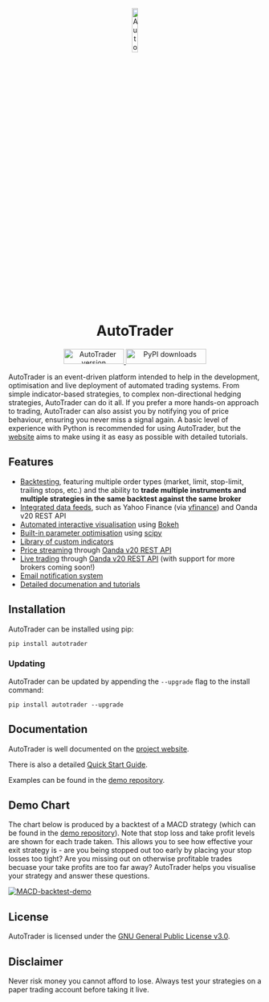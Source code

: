 <p align="center">
  <a href="https://kieran-mackle.github.io/AutoTrader/">
    <img src="https://user-images.githubusercontent.com/60687606/132320916-23445f43-dfdc-4949-9881-e18f622605d2.png" alt="AutoTrader Logo" width="15%" >
  </a>
</p>

<h1 align="center">AutoTrader</h1>

<p align="center">
  <a href="https://pypi.org/project/autotrader">
    <img src="https://img.shields.io/pypi/v/autotrader.svg?color=skyblue&style=for-the-badge" alt="AutoTrader version" width="120" height="30" >
  </a>
  
  <a href="https://pypi.org/project/autotrader">
    <img src="https://img.shields.io/pypi/dd/autotrader.svg?color=skyblue&style=for-the-badge" alt="PyPI downloads" width="160" height="30" >
  </a>
</p>


AutoTrader is an event-driven platform intended to help in the development, optimisation and live deployment of automated trading systems. 
From simple indicator-based strategies, to complex non-directional hedging strategies, AutoTrader can do it all. If you prefer a more hands-on 
approach to trading, AutoTrader can also assist you by notifying you of price behaviour, ensuring you never miss a signal again.
A basic level of experience with Python is recommended for using AutoTrader, but the [website](https://kieran-mackle.github.io/AutoTrader) 
aims to make using it as easy as possible with detailed tutorials.

## Features
- [Backtesting](https://kieran-mackle.github.io/AutoTrader/tutorials/backtesting), featuring multiple order types (market, limit, stop-limit, trailing stops, etc.) and the ability to **trade multiple instruments and multiple strategies in the same backtest against the same broker**
- [Integrated data feeds](https://kieran-mackle.github.io/AutoTrader/tutorials/price-data), such as Yahoo Finance (via [yfinance](https://pypi.org/project/yfinance/)) and Oanda v20 REST API
- [Automated interactive visualisation](https://kieran-mackle.github.io/AutoTrader/interactive-visualisation) using [Bokeh](https://bokeh.org/)
- [Built-in parameter optimisation](https://kieran-mackle.github.io/AutoTrader/tutorials/optimisation) using [scipy](https://docs.scipy.org/doc/scipy/reference/optimize.html)
- [Library of custom indicators](https://kieran-mackle.github.io/AutoTrader/docs/indicators)
- [Price streaming](https://kieran-mackle.github.io/AutoTrader/docs/autostream) through [Oanda v20 REST API](https://developer.oanda.com/rest-live-v20/introduction/)
- [Live trading](https://kieran-mackle.github.io/AutoTrader/supported-api) through [Oanda v20 REST API](https://developer.oanda.com/rest-live-v20/introduction/) (with support for more brokers coming soon!)
- [Email notification system](https://kieran-mackle.github.io/AutoTrader/docs/emailing)
- [Detailed documenation and tutorials](https://kieran-mackle.github.io/AutoTrader/tutorials/getting-autotrader)

## Installation
AutoTrader can be installed using pip:
```
pip install autotrader
```
### Updating
AutoTrader can be updated by appending the `--upgrade` flag to the install command:
```
pip install autotrader --upgrade
```

## Documentation
AutoTrader is well documented on the [project website](https://kieran-mackle.github.io/AutoTrader/docs).

There is also a detailed [Quick Start Guide](https://kieran-mackle.github.io/AutoTrader/tutorials/getting-autotrader).

Examples can be found in the [demo repository](https://github.com/kieran-mackle/autotrader-demo).


## Demo Chart
The chart below is produced by a backtest of a MACD strategy (which can be found in the 
[demo repository](https://github.com/kieran-mackle/autotrader-demo)). Note that stop loss and take profit levels are shown for each trade taken. 
This allows you to see how effective your exit strategy is - are you being stopped out too early by placing your stop losses too tight? 
Are you missing out on otherwise profitable trades becuase your take profits are too far away? AutoTrader helps you visualise your strategy
and answer these questions.

[![MACD-backtest-demo](https://user-images.githubusercontent.com/60687606/128127659-bf81fdd2-c246-4cd1-b86d-ef624cac50a7.png)](https://kieran-mackle.github.io/AutoTrader/interactive-visualisation)

## License
AutoTrader is licensed under the [GNU General Public License v3.0](https://www.gnu.org/licenses/gpl-3.0.en.html).

## Disclaimer
Never risk money you cannot afford to lose. Always test your strategies on a paper trading account before taking it live.
